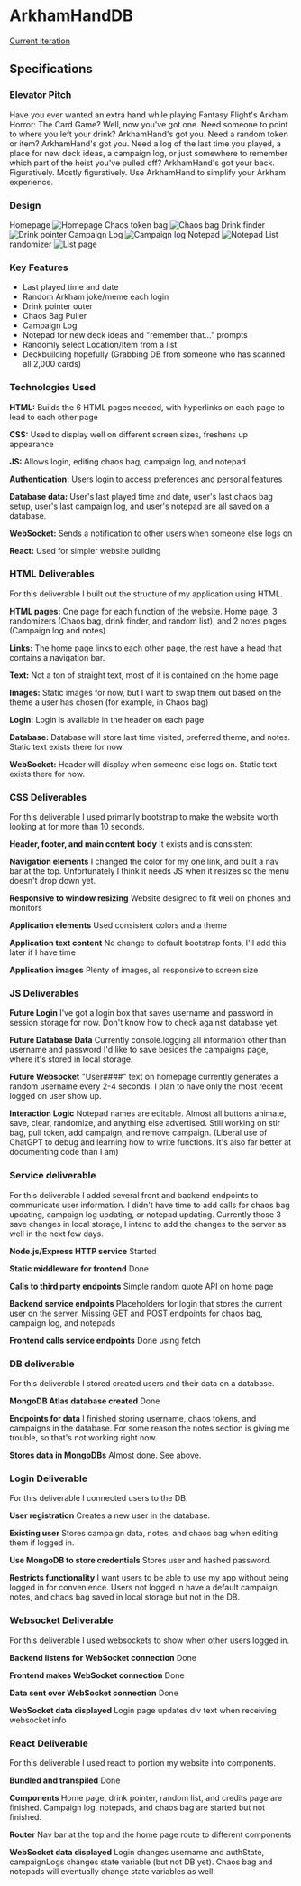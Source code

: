 # ArkhamHandDB
[Current iteration](https://startup.tinyproject.click/)

## Specifications

### Elevator Pitch
Have you ever wanted an extra hand while playing Fantasy Flight's Arkham Horror: The Card Game? Well, now you've got one. Need someone to point to where you left your drink? ArkhamHand's got you. Need a random token or item? ArkhamHand's got you. Need a log of the last time you played, a place for new deck ideas, a campaign log, or just somewhere to remember which part of the heist you've pulled off? ArkhamHand's got your back. Figuratively. Mostly figuratively. Use ArkhamHand to simplify your Arkham experience.

### Design
Homepage
![Homepage](public/Assets/Mockup/Home.png)
Chaos token bag
![Chaos bag](public/Assets/Mockup/ChaosBag.png)
Drink finder
![Drink pointer](public/Assets/Mockup/DrinkPointer.png)
Campaign Log
![Campaign log](public/Assets/Mockup/CampaignLog.png)
Notepad
![Notepad](public/Assets/Mockup/Notepad.png)
List randomizer
![List page](public/Assets/Mockup/RandomList.png)

### Key Features
- Last played time and date
- Random Arkham joke/meme each login
- Drink pointer outer
- Chaos Bag Puller 
- Campaign Log
- Notepad for new deck ideas and "remember that..." prompts
- Randomly select Location/Item from a list
- Deckbuilding hopefully (Grabbing DB from someone who has scanned all 2,000 cards)

### Technologies Used
**HTML:** Builds the 6 HTML pages needed, with hyperlinks on each page to lead to each other page

**CSS:** Used to display well on different screen sizes, freshens up appearance

**JS:** Allows login, editing chaos bag, campaign log, and notepad

**Authentication:** Users login to access preferences and personal features

**Database data:** User's last played time and date, user's last chaos bag setup, user's last campaign log, and user's notepad are all saved on a database.

**WebSocket:** Sends a notification to other users when someone else logs on

**React:** Used for simpler website building

### HTML Deliverables

For this deliverable I built out the structure of my application using HTML.

**HTML pages:** One page for each function of the website. Home page, 3 randomizers (Chaos bag, drink finder, and random list), and 2 notes pages (Campaign log and notes)

**Links:** The home page links to each other page, the rest have a head that contains a navigation bar.

**Text:** Not a ton of straight text, most of it is contained on the home page

**Images:** Static images for now, but I want to swap them out based on the theme a user has chosen (for example, in Chaos bag)

**Login:** Login is available in the header on each page

**Database:** Database will store last time visited, preferred theme, and notes. Static text exists there for now.

**WebSocket:** Header will display when someone else logs on. Static text exists there for now.

### CSS Deliverables

For this deliverable I used primarily bootstrap to make the website worth looking at for more than 10 seconds.

**Header, footer, and main content body** It exists and is consistent

**Navigation elements** I changed the color for my one link, and built a nav bar at the top. Unfortunately I think it needs JS when it resizes so the menu doesn't drop down yet.

**Responsive to window resizing** Website designed to fit well on phones and monitors

**Application elements** Used consistent colors and a theme

**Application text content** No change to default bootstrap fonts, I'll add this later if I have time

**Application images** Plenty of images, all responsive to screen size

### JS Deliverables

**Future Login** I've got a login box that saves username and password in session storage for now. Don't know how to check against database yet.

**Future Database Data** Currently console.logging all information other than username and password I'd like to save besides the campaigns page, where it's stored in local storage.

**Future Websocket** "User####" text on homepage currently generates a random username every 2-4 seconds. I plan to have only the most recent logged on user show up.

**Interaction Logic** Notepad names are editable. Almost all buttons animate, save, clear, randomize, and anything else advertised. Still working on stir bag, pull token, add campaign, and remove campaign. (Liberal use of ChatGPT to debug and learning how to write functions. It's also far better at documenting code than I am)

### Service deliverable
For this deliverable I added several front and backend endpoints to communicate user information.
I didn't have time to add calls for chaos bag updating, campaign log updating, or notepad updating.
Currently those 3 save changes in local storage, I intend to add the changes to the server as well in the next few days.

**Node.js/Express HTTP service** Started

**Static middleware for frontend** Done

**Calls to third party endpoints** Simple random quote API on home page

**Backend service endpoints** Placeholders for login that stores the current user on the server. Missing GET and POST endpoints for chaos bag, campaign log, and notepads

**Frontend calls service endpoints** Done using fetch

### DB deliverable
For this deliverable I stored created users and their data on a database.

**MongoDB Atlas database created** Done

**Endpoints for data** I finished storing username, chaos tokens, and campaigns in the database. For some reason the notes section is giving me trouble, so that's not working right now.

**Stores data in MongoDBs** Almost done. See above.

### Login Deliverable
For this deliverable I connected users to the DB.

**User registration** Creates a new user in the database.

**Existing user** Stores campaign data, notes, and chaos bag when editing them if logged in.

**Use MongoDB to store credentials** Stores user and hashed password.

**Restricts functionality** I want users to be able to use my app without being logged in for convenience. Users not logged in have a default campaign, notes, and chaos bag saved in local storage but not in the DB.

### Websocket Deliverable
For this deliverable I used websockets to show when other users logged in.

**Backend listens for WebSocket connection** Done

**Frontend makes WebSocket connection** Done

**Data sent over WebSocket connection** Done

**WebSocket data displayed** Login page updates div text when receiving websocket info

### React Deliverable
For this deliverable I used react to portion my website into components.

**Bundled and transpiled** Done

**Components** Home page, drink pointer, random list, and credits page are finished. Campaign log, notepads, and chaos bag are started but not finished.

**Router** Nav bar at the top and the home page route to different components

**WebSocket data displayed** Login changes username and authState, campaignLogs changes state variable (but not DB yet). Chaos bag and notepads will eventually change state variables as well.

